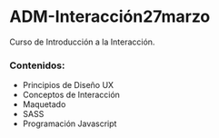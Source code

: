 # ADM-Interacción27marzo

Curso de Introducción a la Interacción.


### Contenidos: 

- Principios de Diseño UX
- Conceptos de Interacción
- Maquetado
- SASS
- Programación Javascript
